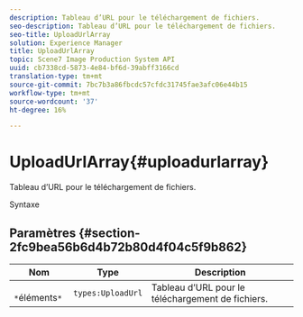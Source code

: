```yaml
---
description: Tableau d’URL pour le téléchargement de fichiers.
seo-description: Tableau d’URL pour le téléchargement de fichiers.
seo-title: UploadUrlArray
solution: Experience Manager
title: UploadUrlArray
topic: Scene7 Image Production System API
uuid: cb7338cd-5873-4e84-bf6d-39abff3166cd
translation-type: tm+mt
source-git-commit: 7bc7b3a86fbcdc57cfdc31745fae3afc06e44b15
workflow-type: tm+mt
source-wordcount: '37'
ht-degree: 16%

---
```



# UploadUrlArray{#uploadurlarray}

Tableau d’URL pour le téléchargement de fichiers.

Syntaxe

## Paramètres {#section-2fc9bea56b6d4b72b80d4f04c5f9b862}

| Nom | Type | Description |
|---|---|---|
| ` *`éléments`*` | `types:UploadUrl` | Tableau d’URL pour le téléchargement de fichiers. |

